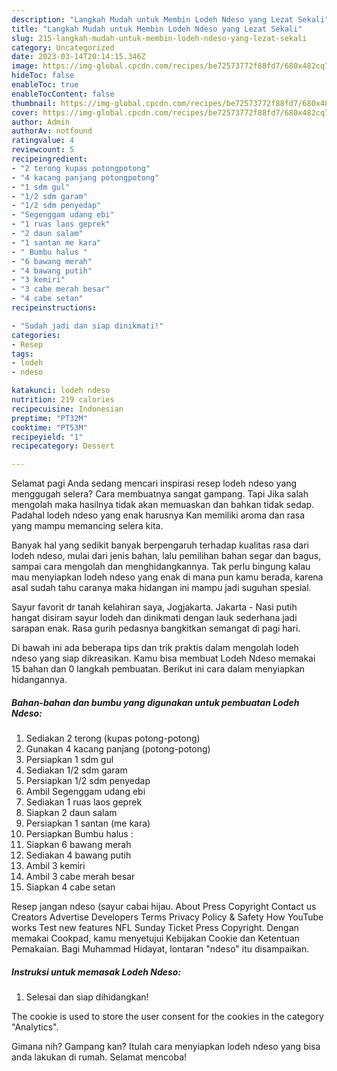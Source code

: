 ```yaml
---
description: "Langkah Mudah untuk Membin Lodeh Ndeso yang Lezat Sekali"
title: "Langkah Mudah untuk Membin Lodeh Ndeso yang Lezat Sekali"
slug: 215-langkah-mudah-untuk-membin-lodeh-ndeso-yang-lezat-sekali
category: Uncategorized
date: 2023-03-14T20:14:15.346Z
image: https://img-global.cpcdn.com/recipes/be72573772f88fd7/680x482cq70/lodeh-ndeso-foto-resep-utama.jpg
hideToc: false
enableToc: true
enableTocContent: false
thumbnail: https://img-global.cpcdn.com/recipes/be72573772f88fd7/680x482cq70/lodeh-ndeso-foto-resep-utama.jpg
cover: https://img-global.cpcdn.com/recipes/be72573772f88fd7/680x482cq70/lodeh-ndeso-foto-resep-utama.jpg
author: Admin
authorAv: notfound
ratingvalue: 4
reviewcount: 5
recipeingredient:
- "2 terong kupas potongpotong"
- "4 kacang panjang potongpotong"
- "1 sdm gul"
- "1/2 sdm garam"
- "1/2 sdm penyedap"
- "Segenggam udang ebi"
- "1 ruas laos geprek"
- "2 daun salam"
- "1 santan me kara"
- " Bumbu halus "
- "6 bawang merah"
- "4 bawang putih"
- "3 kemiri"
- "3 cabe merah besar"
- "4 cabe setan"
recipeinstructions:

- "Sudah jadi dan siap dinikmati!"
categories:
- Resep
tags:
- lodeh
- ndeso

katakunci: lodeh ndeso 
nutrition: 219 calories
recipecuisine: Indonesian
preptime: "PT32M"
cooktime: "PT53M"
recipeyield: "1"
recipecategory: Dessert

---
```



Selamat pagi Anda sedang mencari inspirasi resep lodeh ndeso yang menggugah selera? Cara membuatnya sangat gampang. Tapi Jika salah mengolah maka hasilnya tidak akan memuaskan dan bahkan tidak sedap. Padahal lodeh ndeso yang enak harusnya Kan memiliki aroma dan rasa yang mampu memancing selera kita.


Banyak hal yang sedikit banyak berpengaruh terhadap kualitas rasa dari lodeh ndeso, mulai dari jenis bahan, lalu pemilihan bahan segar dan bagus, sampai cara mengolah dan menghidangkannya. Tak perlu bingung kalau mau menyiapkan lodeh ndeso yang enak di mana pun kamu berada, karena asal sudah tahu caranya maka hidangan ini mampu jadi suguhan spesial.

Sayur favorit dr tanah kelahiran saya, Jogjakarta. Jakarta - Nasi putih hangat disiram sayur lodeh dan dinikmati dengan lauk sederhana jadi sarapan enak. Rasa gurih pedasnya bangkitkan semangat di pagi hari.


Di bawah ini ada beberapa tips dan trik praktis dalam mengolah lodeh ndeso yang siap dikreasikan. Kamu bisa membuat Lodeh Ndeso memakai 15 bahan dan 0 langkah pembuatan. Berikut ini cara dalam menyiapkan hidangannya.

<!--inarticleads1-->

##### Bahan-bahan dan bumbu yang digunakan untuk pembuatan Lodeh Ndeso:

1. Sediakan 2 terong (kupas potong-potong)
1. Gunakan 4 kacang panjang (potong-potong)
1. Persiapkan 1 sdm gul
1. Sediakan 1/2 sdm garam
1. Persiapkan 1/2 sdm penyedap
1. Ambil Segenggam udang ebi
1. Sediakan 1 ruas laos geprek
1. Siapkan 2 daun salam
1. Persiapkan 1 santan (me kara)
1. Persiapkan  Bumbu halus :
1. Siapkan 6 bawang merah
1. Sediakan 4 bawang putih
1. Ambil 3 kemiri
1. Ambil 3 cabe merah besar
1. Siapkan 4 cabe setan


Resep jangan ndeso (sayur cabai hijau. About Press Copyright Contact us Creators Advertise Developers Terms Privacy Policy &amp; Safety How YouTube works Test new features NFL Sunday Ticket Press Copyright. Dengan memakai Cookpad, kamu menyetujui Kebijakan Cookie dan Ketentuan Pemakaian. Bagi Muhammad Hidayat, lontaran &#34;ndeso&#34; itu disampaikan. 

<!--inarticleads2-->

##### Instruksi untuk memasak Lodeh Ndeso:


1. Selesai dan siap dihidangkan!

The cookie is used to store the user consent for the cookies in the category &#34;Analytics&#34;. 

Gimana nih? Gampang kan? Itulah cara menyiapkan lodeh ndeso yang bisa anda lakukan di rumah. Selamat mencoba!
